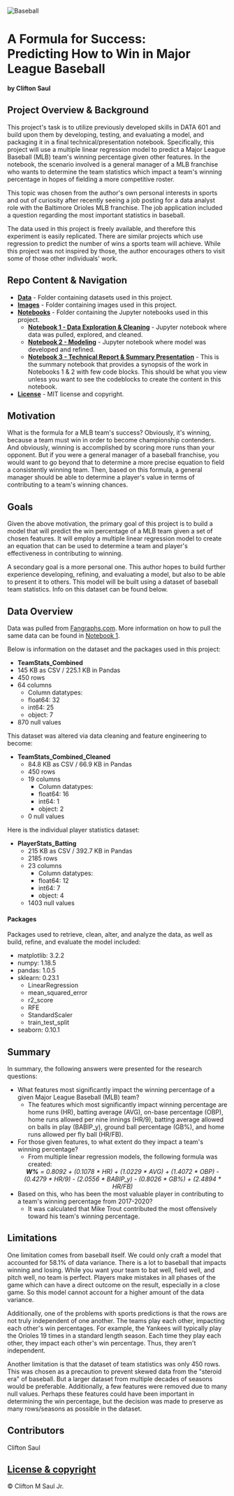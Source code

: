 ![Baseball](http://tulsaareayouthbaseball.org/portals/87/banner11_2.jpg)

# A Formula for Success: <br>Predicting How to Win in Major League Baseball
<b>by Clifton Saul</b>

## Project Overview & Background

This project's task is to utilize previously developed skills in DATA 601 and build upon them by developing, testing, and evaluating a model, and packaging it in a final technical/presentation notebook. Specifically, this project will use a multiple linear regression model to predict a Major League Baseball (MLB) team's winning percentage given other features. In the notebook, the scenario involved is a general manager of a MLB franchise who wants to determine the team statistics which impact a team's winning percentage in hopes of fielding a more competitive roster.

This topic was chosen from the author's own personal interests in sports and out of curiosity after recently seeing a job posting for a data analyst role with the Baltimore Orioles MLB franchise. The job application included a question regarding the most important statistics in baseball. 

The data used in this project is freely available, and therefore this experiment is easily replicated. There are similar projects which use regression to predict the number of wins a sports team will achieve. While this project was not inspired by those, the author encourages others to visit some of those other individuals' work.


## Repo Content & Navigation

* <b>[Data](https://github.com/cmszip/DATA601-FinalProject/tree/main/Data)</b> - Folder containing datasets used in this project.
* <b>[Images](https://github.com/cmszip/DATA601-FinalProject/tree/main/Images)</b> - Folder containing images used in this project.
* <b>[Notebooks](https://github.com/cmszip/DATA601-FinalProject/tree/main/Notebooks)</b> - Folder containing the Jupyter notebooks used in this project.
  * <b>[Notebook 1 - Data Exploration & Cleaning](https://github.com/cmszip/DATA601-FinalProject/blob/main/Notebooks/Notebook%201%20-%20Data%20Exploration%20%26%20Cleaning.ipynb)</b> - Jupyter notebook where data was pulled, explored, and cleaned. 
  * <b>[Notebook 2 - Modeling](https://github.com/cmszip/DATA601-FinalProject/blob/main/Notebooks/Notebook%201%20-%20Data%20Exploration%20%26%20Cleaning.ipynb)</b> - Jupyter notebook where model was developed and refined. 
  * <b>[Notebook 3 - Technical Report & Summary Presentation](https://github.com/cmszip/DATA601-FinalProject/blob/main/Notebooks/Notebook%203%20-%20Technical%20Report%20%26%20Summary%20Presentation.ipynb)</b> - This is the summary notebook that provides a synopsis of the work in Notebooks 1 & 2 with few code blocks. This should be what you view unless you want to see the codeblocks to create the content in this notebook. 
* <b>[License](https://github.com/cmszip/DATA601-FinalProject/blob/main/LICENSE)</b> - MIT license and copyright.

## Motivation

What is the formula for a MLB team's success? Obviously, it's winning, because a team must win in order to become championship contenders. And obviously, winning is accomplished by scoring more runs than your opponent. But if you were a general manager of a baseball franchise, you would want to go beyond that to determine a more precise equation to field a consistently winning team. Then, based on this formula, a general manager should be able to determine a player's value in terms of contributing to a team's winning chances.

## Goals

Given the above motivation, the primary goal of this project is to build a model that will predict the win percentage of a MLB team given a set of chosen features. It will employ a multiple linear regression model to create an equation that can be used to determine a team and player's effectiveness in contributing to winning.

A secondary goal is a more personal one. This author hopes to build further experience developing, refining, and evaluating a model, but also to be able to present it to others. This model will be built using a dataset of baseball team statistics. Info on this dataset can be found below.


## Data Overview

Data was pulled from [Fangraphs.com](https://www.fangraphs.com/leaders.aspx?pos=all&stats=bat&lg=all&qual=0&type=8&season=2020&month=0&season1=2020&ind=0&team=0,ts&rost=&age=&filter=&players=0). More information on how to pull the same data can be found in [Notebook 1](https://github.com/cmszip/DATA601-FinalProject/blob/main/Notebooks/Notebook%201%20-%20Data%20Exploration%20%26%20Cleaning.ipynb).

Below is information on the dataset and the packages used in this project:

* <b>TeamStats_Combined</b>
 * 145 KB as CSV / 225.1 KB in Pandas
 * 450 rows
 * 64 columns
    * Column datatypes:
     * float64: 32
     * int64: 25
     * object: 7
  * 870 null values
  
This dataset was altered via data cleaning and feature engineering to become:
* <b>TeamStats_Combined_Cleaned</b>
  * 84.8 KB as CSV / 66.9 KB in Pandas
  * 450 rows
  * 19 columns
    * Column datatypes:
     * float64: 16
     * int64: 1
     * object: 2
  * 0 null values

Here is the individual player statistics dataset:
* <b>PlayerStats_Batting</b>
  * 215 KB as CSV / 392.7 KB in Pandas
  * 2185 rows
  * 23 columns
    * Column datatypes:
     * float64: 12
     * int64: 7
     * object: 4
  * 1403 null values
      
#### Packages
Packages used to retrieve, clean, alter, and analyze the data, as well as build, refine, and evaluate the model included:
  * matplotlib: 3.2.2
  * numpy: 1.18.5
  * pandas: 1.0.5
  * sklearn: 0.23.1
    * LinearRegression
    * mean_squared_error
    * r2_score
    * RFE
    * StandardScaler
    * train_test_split
  * seaborn: 0.10.1
 
## Summary

In summary, the following answers were presented for the research questions:
* What features most significantly impact the winning percentage of a given Major League Baseball (MLB) team?
    * The features which most significantly impact winning percentage are home runs (HR), batting average (AVG), on-base percentage (OBP), home runs allowed per nine innings (HR/9), batting average allowed on balls in play (BABIP_y), ground ball percentage (GB%), and home runs allowed per fly ball (HR/FB).
* For those given features, to what extent do they impact a team's winning percentage?
    * From multiple linear regression models, the following formula was created:
    <div align="center"><i><b>W%</b> = 0.8092 + (0.1078 * HR) + (1.0229 * AVG) + (1.4072 * OBP) - (0.4279 * HR/9) - (2.0556 * BABIP_y) - (0.8026 * GB%) + (2.4894 * HR/FB)</i></div>
* Based on this, who has been the most valuable player in contributing to a team's winning percentage from 2017-2020?
    * It was calculated that Mike Trout contributed the most offensively toward his team's winning percentage. 

## Limitations
One limitation comes from baseball itself. We could only craft a model that accounted for 58.1% of data variance. There is a lot to baseball that impacts winning and losing. While you want your team to bat well, field well, and pitch well, no team is perfect. Players make mistakes in all phases of the game which can have a direct outcome on the result, especially in a close game. So this model cannot account for a higher amount of the data variance.

Additionally, one of the problems with sports predictions is that the rows are not truly independent of one another. The teams play each other, impacting each other's win percentages. For example, the Yankees will typically play the Orioles 19 times in a standard length season. Each time they play each other, they impact each other's win percentage. Thus, they aren't independent.

Another limitation is that the dataset of team statistics was only 450 rows. This was chosen as a precaution to prevent skewed data from the "steroid era" of baseball. But a larger dataset from multiple decades of seasons would be preferable. Additionally, a few features were removed due to many null values. Perhaps these features could have been important in determining the win percentage, but the decision was made to preserve as many rows/seasons as possible in the dataset.

## Contributors

Clifton Saul

## [License & copyright](https://github.com/cmszip/DATA601-FinalProject/blob/main/LICENSE) 

© Clifton M Saul Jr.
